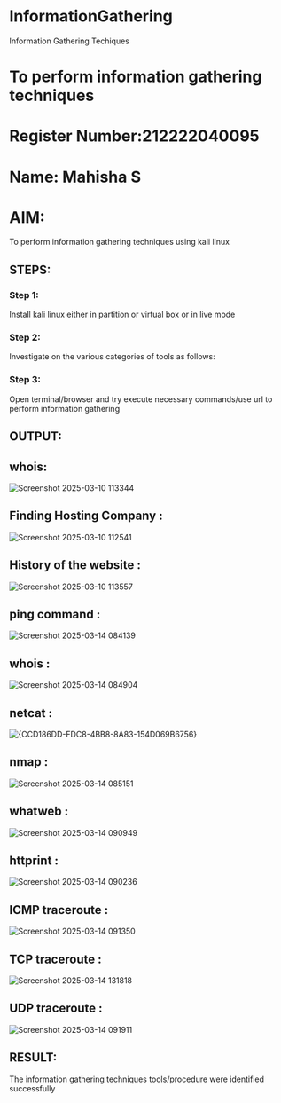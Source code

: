 # InformationGathering
Information Gathering Techiques

# To perform information gathering techniques
# Register Number:212222040095
# Name: Mahisha S

# AIM:

To perform information gathering techniques using kali linux 

## STEPS:

### Step 1:

Install kali linux either in partition or virtual box or in live mode

### Step 2:

Investigate on the various categories of tools as follows:

### Step 3:
Open terminal/browser and try execute necessary commands/use url to perform information gathering


## OUTPUT:


## whois:
![Screenshot 2025-03-10 113344](https://github.com/user-attachments/assets/c8ca83cd-44ea-4051-9229-e4010e61f06c)


## Finding Hosting Company :
![Screenshot 2025-03-10 112541](https://github.com/user-attachments/assets/7881b06c-bfdd-4af9-8e1e-3c19aad27515)




## History of the website :
![Screenshot 2025-03-10 113557](https://github.com/user-attachments/assets/62d0ea3f-8d8e-47fd-a2fd-d3d83f0a3bdc)



## ping command :
![Screenshot 2025-03-14 084139](https://github.com/user-attachments/assets/efe86829-c2ed-4a20-9766-3571e92f9860)



## whois :
![Screenshot 2025-03-14 084904](https://github.com/user-attachments/assets/9a202162-8430-4f1c-b74d-6cfa32608c24)




## netcat :


![{CCD186DD-FDC8-4BB8-8A83-154D069B6756}](https://github.com/user-attachments/assets/4899cc28-0cd2-4d78-a5cb-f6042c01a766)



## nmap :
![Screenshot 2025-03-14 085151](https://github.com/user-attachments/assets/b57cb2ea-1469-49aa-a4f7-9aff44c852f9)


## whatweb :
![Screenshot 2025-03-14 090949](https://github.com/user-attachments/assets/e74a7000-5589-4ff3-a306-91857ff669c9)



## httprint :
![Screenshot 2025-03-14 090236](https://github.com/user-attachments/assets/ef40efba-24b9-4e58-9431-d7c1432ee34c)


## ICMP traceroute :
![Screenshot 2025-03-14 091350](https://github.com/user-attachments/assets/715f4c65-32b3-456d-aacb-e37aec341438)






## TCP traceroute :
![Screenshot 2025-03-14 131818](https://github.com/user-attachments/assets/b61e025e-c579-4639-9269-245f303aee24)


## UDP traceroute :
![Screenshot 2025-03-14 091911](https://github.com/user-attachments/assets/6fcee9d6-d641-456a-8d11-3587b22ec365)




## RESULT:
The information gathering techniques tools/procedure were  identified successfully
